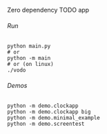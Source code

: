Zero dependency TODO app

###### Run
```shell
python main.py
# or
python -m main
# or (on linux)
./vodo
```

###### Demos
```shell
python -m demo.clockapp
python -m demo.clockapp big
python -m demo.minimal_example
python -m demo.screentest
```
